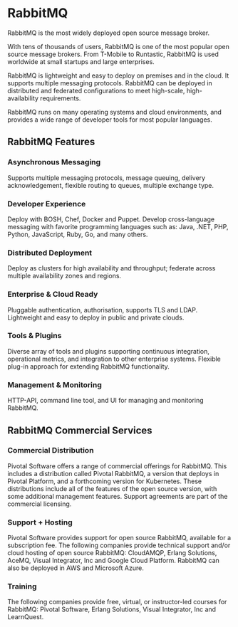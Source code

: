 # RabbitMQ

RabbitMQ is the most widely deployed open source message broker.

With tens of thousands of users, RabbitMQ is one of the most popular open source message brokers. From T-Mobile to Runtastic, RabbitMQ is used worldwide at small startups and large enterprises.

RabbitMQ is lightweight and easy to deploy on premises and in the cloud. It supports multiple messaging protocols. RabbitMQ can be deployed in distributed and federated configurations to meet high-scale, high-availability requirements.

RabbitMQ runs on many operating systems and cloud environments, and provides a wide range of developer tools for most popular languages.

## RabbitMQ Features

### Asynchronous Messaging

Supports multiple messaging protocols, message queuing, delivery acknowledgement, flexible routing to queues, multiple exchange type.

### Developer Experience

Deploy with BOSH, Chef, Docker and Puppet. Develop cross-language messaging with favorite programming languages such as: Java, .NET, PHP, Python, JavaScript, Ruby, Go, and many others.

### Distributed Deployment

Deploy as clusters for high availability and throughput; federate across multiple availability zones and regions.

### Enterprise & Cloud Ready

Pluggable authentication, authorisation, supports TLS and LDAP. Lightweight and easy to deploy in public and private clouds.

### Tools & Plugins

Diverse array of tools and plugins supporting continuous integration, operational metrics, and integration to other enterprise systems. Flexible plug-in approach for extending RabbitMQ functionality.

### Management & Monitoring

HTTP-API, command line tool, and UI for managing and monitoring RabbitMQ.

## RabbitMQ Commercial Services

### Commercial Distribution

Pivotal Software offers a range of commercial offerings for RabbitMQ. This includes a distribution called Pivotal RabbitMQ, a version that deploys in Pivotal Platform, and a forthcoming version for Kubernetes. These distributions include all of the features of the open source version, with some additional management features. Support agreements are part of the commercial licensing.

### Support + Hosting

Pivotal Software provides support for open source RabbitMQ, available for a subscription fee. The following companies provide technical support and/or cloud hosting of open source RabbitMQ: CloudAMQP, Erlang Solutions, AceMQ, Visual Integrator, Inc and Google Cloud Platform. RabbitMQ can also be deployed in AWS and Microsoft Azure.

### Training

The following companies provide free, virtual, or instructor-led courses for RabbitMQ: Pivotal Software, Erlang Solutions, Visual Integrator, Inc and LearnQuest.